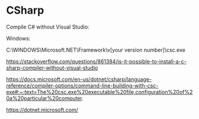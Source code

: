 # CSharp

Compile C# without Visual Studio:

Windows:

C:\WINDOWS\Microsoft.NET\Framework\v[your version number]\csc.exe


https://stackoverflow.com/questions/861384/is-it-possible-to-install-a-c-sharp-compiler-without-visual-studio

https://docs.microsoft.com/en-us/dotnet/csharp/language-reference/compiler-options/command-line-building-with-csc-exe#:~:text=The%20csc.exe%20executable%20file,configuration%20of%20a%20particular%20computer.


https://dotnet.microsoft.com/
